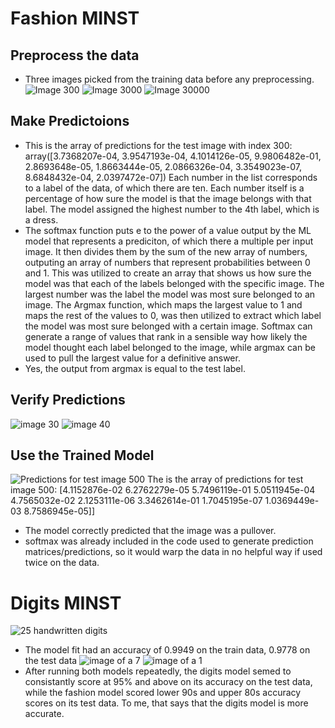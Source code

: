 # Fashion MINST
## Preprocess the data
- Three images picked from the training data before any preprocessing.
![Image 300](module1_clothing_image_preproc1.png)
![Image 3000](module1_clothing_image_preproc2.png)
![Image 30000](module1_clothing_image_preproc3.png)

## Make Predictoions
- This is the array of predictions for the test image with index 300: array([3.7368207e-04, 3.9547193e-04, 4.1014126e-05, 9.9806482e-01,
  2.8693648e-05, 1.8663444e-05, 2.0866326e-04, 3.3549023e-07,
  8.6848432e-04, 2.0397472e-07]) Each number in the list corresponds to a label of the data, of which there are ten. Each number itself is a percentage of how sure the model is that the image belongs with that label. The model assigned the highest number to the 4th label, which is a dress. 
- The softmax function puts e to the power of a value output by the ML model that represents a prediciton, of which there a multiple per input image. It then divides them by the sum of the new array of numbers, outputing an array of numbers that represent probabilities between 0 and 1. This was utilized to create an array that shows us how sure the model was that each of the labels belonged with the specific image. The largest number was the label the model was most sure belonged to an image. The Argmax function, which maps the largest value to 1 and maps the rest of the values to 0, was then utilized to extract which label the model was most sure belonged with a certain image. Softmax can generate a range of values that rank in a sensible way how likely the model thought each label belonged to the image, while argmax can be used to pull the largest value for a definitive answer.
- Yes, the output from argmax is equal to the test label.

## Verify Predictions
![image 30](img.png)
![image 40](img_1.png)

## Use the Trained Model
![Predictions for test image 500](img_2.png)
The is the array of predictions for test image 500: [4.1152876e-02 6.2762279e-05 5.7496119e-01 5.0511945e-04 4.7565032e-02
  2.1253111e-06 3.3462614e-01 1.7045195e-07 1.0369449e-03 8.7586945e-05]]
- The model correctly predicted that the image was a pullover.
- softmax was already included in the code used to generate prediction matrices/predictions, so it would warp the data in no helpful way if used twice on the data.

# Digits MINST
![25 handwritten digits](img_4.png)
- The model fit had an accuracy of 0.9949 on the train data, 0.9778 on the test data
![image of a 7](img_5.png)
![image of a 1](img_6.png)
- After running both models repeatedly, the digits model semed to consistantly score at 95% and above on its accuracy on the test data, while the fashion model scored lower 90s and upper 80s accuracy scores on its test data. To me, that says that the digits model is more accurate.
